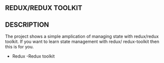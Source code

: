 ##  REDUX/REDUX TOOLKIT

## DESCRIPTION 
The project shows a simple amplication of managing state with redux/redux toolkit. If you want to learn state management with redux/ redux-toolkit then this is for you.

- Redux
-Redux toolkit